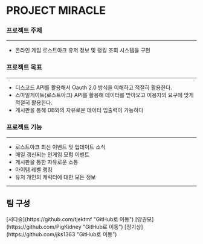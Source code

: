 <h1>PROJECT MIRACLE</h1>


<h3>프로젝트 주제</h3>
<hr>
<ul>
<li>온라인 게임 로스트아크 유저 정보 및 랭킹 조회 시스템을 구현</li>
</ul>

<h3>프로젝트 목표</h3>
<hr>
<ul>
<li>디스코드 API를 활용해서 Oauth 2.0 방식을 이해하고 적절히 활용한다.</li>
<li>스마일게이트(로스트아크) API를 활용해 데이터를 받아오고 이용자의 요구에 맞게 적절히 활용한다.</li>
<li>게시판을 통해 DB와의 자유로운 데이터 입출력이 가능하다</li>
</ul>

<h3>프로젝트 기능</h3>
<hr>
<ul>
<li>로스트아크 최신 이벤트 및 업데이트 소식</li>
<li>매일 갱신되는 인게임 모험 이벤트</li>
<li>게시판을 통한 자유로운 소통</li>
<li>아이템 레벨 랭킹</li>
<li>유저 개인의 캐릭터에 대한 모든 정보</li>
</ul>
<hr>

<h2>팀 구성</h2>
[서다슬](https://github.com/tjektmf "GitHub로 이동")
[양권모](https://github.com/PigKidney "GitHub로 이동")
[정기상](https://github.com/jks1363 "GitHub로 이동")
